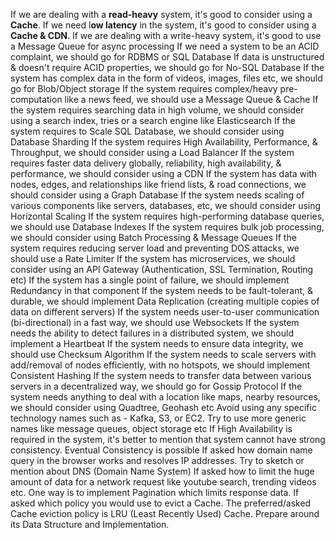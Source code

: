 If we are dealing with a **read-heavy** system, it's good to consider using a **Cache**.
If we need l**ow latency** in the system, it's good to consider using a **Cache & CDN**.
If we are dealing with a write-heavy system, it's good to use a Message Queue for async processing
If we need a system to be an ACID complaint, we should go for RDBMS or SQL Database
If data is unstructured & doesn't require ACID properties, we should go for No-SQL Database
If the system has complex data in the form of videos, images, files etc, we should go for Blob/Object storage
If the system requires complex/heavy pre-computation like a news feed, we should use a Message Queue & Cache
If the system requires searching data in high volume, we should consider using a search index, tries or a search engine like Elasticsearch
If the system requires to Scale SQL Database, we should consider using Database Sharding
If the system requires High Availability, Performance, & Throughput, we should consider using a Load Balancer
If the system requires faster data delivery globally, reliability, high availability, & performance, we should consider using a CDN
If the system has data with nodes, edges, and relationships like friend lists, & road connections, we should consider using a Graph Database
If the system needs scaling of various components like servers, databases, etc, we should consider using Horizontal Scaling
If the system requires high-performing database queries, we should use Database Indexes
If the system requires bulk job processing, we should consider using Batch Processing & Message Queues
If the system requires reducing server load and preventing DOS attacks, we should use a Rate Limiter
If the system has microservices, we should consider using an API Gateway (Authentication, SSL Termination, Routing etc)
If the system has a single point of failure, we should implement Redundancy in that component
If the system needs to be fault-tolerant, & durable, we should implement Data Replication (creating multiple copies of data on different servers)
If the system needs user-to-user communication (bi-directional) in a fast way, we should use Websockets
If the system needs the ability to detect failures in a distributed system, we should implement a Heartbeat
If the system needs to ensure data integrity, we should use Checksum Algorithm
If the system needs to scale servers with add/removal of nodes efficiently, with no hotspots, we should implement Consistent Hashing
If the system needs to transfer data between various servers in a decentralized way, we should go for
Gossip Protocol
If the system needs anything to deal with a location like maps, nearby resources, we should consider using Quadtree, Geohash etc
Avoid using any specific technology names such as - Kafka, S3, or EC2. Try to use more generic names like message queues, object storage etc
If High Availability is required in the system, it's better to mention that system cannot have strong consistency. Eventual Consistency is possible
If asked how domain name query in the browser works and resolves IP addresses. Try to sketch or mention about DNS (Domain Name System)
If asked how to limit the huge amount of data for a network request like youtube search, trending videos etc. One way is to implement Pagination which limits response data.
If asked which policy you would use to evict a Cache. The preferred/asked Cache eviction policy is LRU (Least Recently Used) Cache. Prepare around its Data Structure and Implementation.